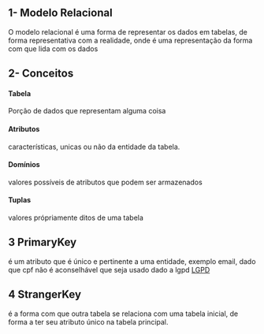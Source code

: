 ## 1- Modelo Relacional
O modelo relacional é uma forma de representar os dados em tabelas, de forma representativa com a realidade, onde é uma representação da forma com que lida com os dados

## 2- Conceitos
#### Tabela 
Porção de dados que representam alguma coisa
#### Atributos
características, unicas ou não da entidade da tabela.
#### Domínios
 valores possíveis de atributos que podem ser armazenados
#### Tuplas
valores própriamente ditos de uma tabela

## 3 PrimaryKey
é um atributo que é único e pertinente a uma entidade, exemplo email, dado que cpf não é aconselhável que seja usado dado a lgpd
[LGPD](https://www.lexology.com/library/detail.aspx?g=28072b99-4f19-4aa6-b042-307f2c0e99f3)

## 4 StrangerKey
é a forma com que outra tabela se relaciona com uma tabela inicial, de forma a ter seu atributo único na tabela principal.